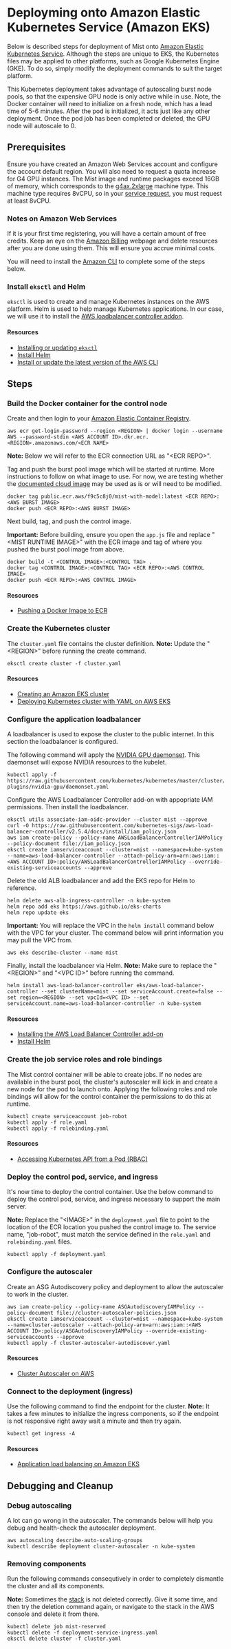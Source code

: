 # Deployming onto Amazon Elastic Kubernetes Service (Amazon EKS)

Below is described steps for deployment of Mist onto [Amazon Elastic Kubernetes Service](https://aws.amazon.com/pm/eks/).
Although the steps are unique to EKS, the Kubernetes files may be applied to other platforms, such as Google Kubernetes Engine (GKE).
To do so, simply modify the deployment commands to suit the target platform.

This Kubernetes deployment takes advantage of autoscaling burst node pools, so that the expensive GPU node is only active while in use.
Note, the Docker container will need to initialize on a fresh node, which has a lead time of 5-6 minutes.
After the pod is initialized, it acts just like any other deployment. Once the pod job has been completed or deleted, the GPU node will
autoscale to 0.

## Prerequisites

Ensure you have created an Amazon Web Services account and configure the account default region.
You will also need to request a quota increase for G4 GPU instances.
The Mist image and runtime packages exceed 16GB of memory, which corresponds to the [g4ax.2xlarge](https://instances.vantage.sh/aws/ec2/g4ad.2xlarge) machine type.
This machine type requires 8vCPU, so in your [service request](https://blog.deploif.ai/posts/aws_quota), you must request at least 8vCPU.

### Notes on Amazon Web Services

If it is your first time registering, you will have a certain amount of free credits.
Keep an eye on the [Amazon Billing](https://aws.amazon.com/aws-cost-management/aws-billing/) webpage and delete resources after you are done using them.
This will ensure you accrue minimal costs.

You will need to install the [Amazon CLI](https://aws.amazon.com/cli/) to complete some of the steps below.

### Install `eksctl` and Helm

`eksctl` is used to create and manage Kubernetes instances on the AWS platform. Helm is used to help manage Kubernetes applications.
In our case, we will use it to install the [AWS loadbalancer controller addon](https://docs.aws.amazon.com/eks/latest/userguide/aws-load-balancer-controller.html).

#### Resources
* [Installing or updating `eksctl`](https://docs.aws.amazon.com/eks/latest/userguide/eksctl.html)
* [Install Helm](https://helm.sh/docs/intro/install/)
* [Install or update the latest version of the AWS CLI](https://docs.aws.amazon.com/cli/latest/userguide/getting-started-install.html)

## Steps

### Build the Docker container for the control node

Create and then login to your [Amazon Elastic Container Registry](https://aws.amazon.com/ecr/).

```
aws ecr get-login-password --region <REGION> | docker login --username AWS --password-stdin <AWS ACCOUNT ID>.dkr.ecr.<REGION>.amazonaws.com/<ECR NAME>
```

**Note:** Below we will refer to the ECR connection URL as "\<ECR REPO\>".

Tag and push the burst pool image which will be started at runtime. More instructions to follow on what image to use.
For now, we are testing whether the [documented cloud image](https://mist-documentation.readthedocs.io/en/latest/content/cloud.html) may be used as is or will need to be modified.

```
docker tag public.ecr.aws/f9c5c8j0/mist-with-model:latest <ECR REPO>:<AWS BURST IMAGE>
docker push <ECR REPO>:<AWS BURST IMAGE>
```

Next build, tag, and push the control image.

**Important:** Before building, ensure you open the `app.js` file and replace "\<MIST RUNTIME IMAGE\>" with the ECR image and tag of where you pushed the burst pool image from above.

```
docker build -t <CONTROL IMAGE>:<CONTROL TAG> .
docker tag <CONTROL IMAGE>:<CONTROL TAG> <ECR REPO>:<AWS CONTROL IMAGE>
docker push <ECR REPO>:<AWS CONTROL IMAGE>
```

#### Resources
* [Pushing a Docker Image to ECR](https://docs.aws.amazon.com/AmazonECR/latest/userguide/docker-push-ecr-image.html)

### Create the Kubernetes cluster

The `cluster.yaml` file contains the cluster definition. **Note:** Update the "\<REGION\>" before running the create command.

```
eksctl create cluster -f cluster.yaml
```

#### Resources
* [Creating an Amazon EKS cluster](https://docs.aws.amazon.com/eks/latest/userguide/create-cluster.html)
* [Deploying Kubernetes cluster with YAML on AWS EKS](https://awstip.com/deploying-kubernetes-with-yaml-on-aws-eks-c22ade1bf3ca)

### Configure the application loadbalancer

A loadbalancer is used to expose the cluster to the public internet. In this section the loadbalancer is configured.

The following command will apply the [NVIDIA GPU daemonset](https://catalog.ngc.nvidia.com/orgs/nvidia/containers/k8s-device-plugin).
This daemonset will expose NVIDIA resources to the kubelet.

```
kubectl apply -f https://raw.githubusercontent.com/kubernetes/kubernetes/master/cluster/addons/device-plugins/nvidia-gpu/daemonset.yaml
```

Configure the AWS Loadbalancer Controller add-on with appopriate IAM permissions. Then install the loadbalancer.

```
eksctl utils associate-iam-oidc-provider --cluster mist --approve
curl -O https://raw.githubusercontent.com/kubernetes-sigs/aws-load-balancer-controller/v2.5.4/docs/install/iam_policy.json
aws iam create-policy --policy-name AWSLoadBalancerControllerIAMPolicy --policy-document file://iam_policy.json
eksctl create iamserviceaccount --cluster=mist --namespace=kube-system --name=aws-load-balancer-controller --attach-policy-arn=arn:aws:iam::<AWS ACCOUNT ID>:policy/AWSLoadBalancerControllerIAMPolicy --override-existing-serviceaccounts --approve
```

Delete the old ALB loadbalancer and add the EKS repo for Helm to reference.

```
helm delete aws-alb-ingress-controller -n kube-system
helm repo add eks https://aws.github.io/eks-charts
helm repo update eks
```

**Important:** You will replace the VPC in the `helm install` command below with the VPC for your cluster.
The command below will print information you may pull the VPC from.

```
aws eks describe-cluster --name mist
```

Finally, install the loadbalancer via Helm. **Note:** Make sure to replace the "\<REGION\>" and "\<VPC ID\>" before running the command.

```
helm install aws-load-balancer-controller eks/aws-load-balancer-controller --set clusterName=mist --set serviceAccount.create=false --set region=<REGION> --set vpcId=<VPC ID> --set serviceAccount.name=aws-load-balancer-controller -n kube-system
```

#### Resources
* [Installing the AWS Load Balancer Controller add-on](https://docs.aws.amazon.com/eks/latest/userguide/aws-load-balancer-controller.html)
* [Install Helm](https://helm.sh/docs/intro/install/)

### Create the job service roles and role bindings

The Mist control container will be able to create jobs.
If no nodes are available in the burst pool, the cluster's autoscaler will kick in and create a new node for the pod to launch onto.
Applying the following roles and role bindings will allow for the control container the permissions to do this at runtime.

```
kubectl create serviceaccount job-robot
kubectl apply -f role.yaml
kubectl apply -f rolebinding.yaml
```

#### Resources
* [Accessing Kubernetes API from a Pod (RBAC)](https://blog.meain.io/2019/accessing-kubernetes-api-from-pod/)

### Deploy the control pod, service, and ingress

It's now time to deploy the control container. Use the below command to deploy the control pod, service, and ingress necessary to support the main server.

**Note:** Replace the "\<IMAGE\>" in the `deployment.yaml` file to point to the location of the ECR location you pushed the control image to.
The service name, "job-robot", must match the service defined in the `role.yaml` and `rolebinding.yaml` files.

```
kubectl apply -f deployment.yaml
```

### Configure the autoscaler

Create an ASG Autodiscovery policy and deployment to allow the autoscaler to work in the cluster.

```
aws iam create-policy --policy-name ASGAutodiscoveryIAMPolicy --policy-document file://cluster-autoscaler-policies.json
eksctl create iamserviceaccount --cluster=mist --namespace=kube-system --name=cluster-autoscaler --attach-policy-arn=arn:aws:iam::<AWS ACCOUNT ID>:policy/ASGAutodiscoveryIAMPolicy --override-existing-serviceaccounts --approve
kubectl apply -f cluster-autoscaler-autodiscover.yaml
```

#### Resources
* [Cluster Autoscaler on AWS](https://github.com/kubernetes/autoscaler/blob/master/cluster-autoscaler/cloudprovider/aws/README.md)

### Connect to the deployment (ingress)

Use the following command to find the endpoint for the cluster.
**Note:** It takes a few minutes to initialize the ingress components, so if the endpoint is not responsive right away wait a minute and then try again.

```
kubectl get ingress -A
```

#### Resources
* [Application load balancing on Amazon EKS](https://docs.aws.amazon.com/eks/latest/userguide/alb-ingress.html)

## Debugging and Cleanup

### Debug autoscaling

A lot can go wrong in the autoscaler. The commands below will help you debug and health-check the autoscaler deployment.

```
aws autoscaling describe-auto-scaling-groups
kubectl describe deployment cluster-autoscaler -n kube-system
```

### Removing components

Run the following commands consequtively in order to completely dismantle the cluster and all its components.

**Note:** Sometimes the [stack](https://aws.amazon.com/cloudformation/) is not deleted correctly. Give it some time, and then try the deletion command again,
or navigate to the stack in the AWS console and delete it from there.

```
kubectl delete job mist-reserved
kubectl delete -f deployment-service-ingress.yaml
eksctl delete cluster -f cluster.yaml
```
